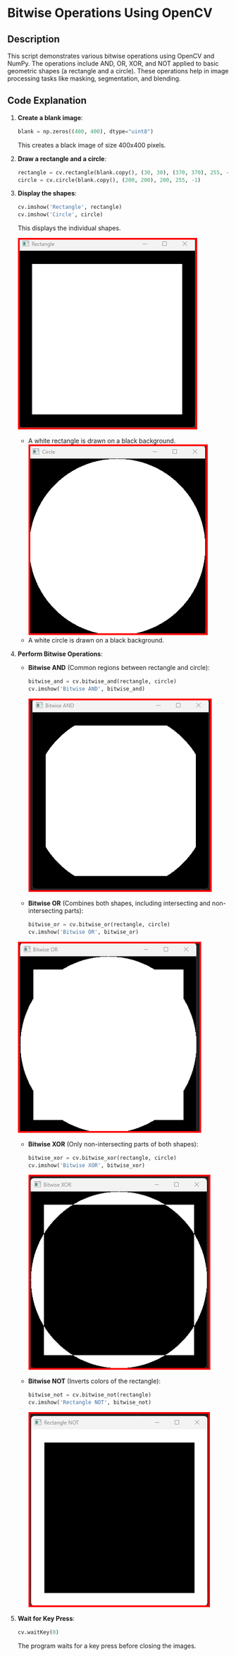# Bitwise Operations Using OpenCV

## Description
This script demonstrates various bitwise operations using OpenCV and NumPy. The operations include AND, OR, XOR, and NOT applied to basic geometric shapes (a rectangle and a circle). These operations help in image processing tasks like masking, segmentation, and blending.


## Code Explanation

1. **Create a blank image**:
   ```python
   blank = np.zeros((400, 400), dtype="uint8")
   ```
   This creates a black image of size 400x400 pixels.

2. **Draw a rectangle and a circle**:
   ```python
   rectangle = cv.rectangle(blank.copy(), (30, 30), (370, 370), 255, -1)
   circle = cv.circle(blank.copy(), (200, 200), 200, 255, -1)
   ```

3. **Display the shapes**:
   ```python
   cv.imshow('Rectangle', rectangle)
   cv.imshow('Circle', circle)
   ```
   This displays the individual shapes.

    ![Rectangle](./Output%20Images/Rectangle.png)
   - A white rectangle is drawn on a black background.
    ![Circle](./Output%20Images/Circle.png)
   - A white circle is drawn on a black background.


4. **Perform Bitwise Operations**:
   - **Bitwise AND** (Common regions between rectangle and circle):
     ```python
     bitwise_and = cv.bitwise_and(rectangle, circle)
     cv.imshow('Bitwise AND', bitwise_and)
     ```

     ![Bitwise AND](./Output%20Images/Bitwise%20AND.png)

   - **Bitwise OR** (Combines both shapes, including intersecting and non-intersecting parts):
     ```python
     bitwise_or = cv.bitwise_or(rectangle, circle)
     cv.imshow('Bitwise OR', bitwise_or)
     ```

    ![Bitwise OR](./Output%20Images/Bitwise%20OR.png)

   - **Bitwise XOR** (Only non-intersecting parts of both shapes):
     ```python
     bitwise_xor = cv.bitwise_xor(rectangle, circle)
     cv.imshow('Bitwise XOR', bitwise_xor)
     ```

     ![Bitwise XOR](./Output%20Images/Bitwise%20XOR.png)

   - **Bitwise NOT** (Inverts colors of the rectangle):
     ```python
     bitwise_not = cv.bitwise_not(rectangle)
     cv.imshow('Rectangle NOT', bitwise_not)
     ```
     ![Rectangle NOT](./Output%20Images/Rectangle%20NOT.png)

5. **Wait for Key Press**:
   ```python
   cv.waitKey(0)
   ```
   The program waits for a key press before closing the images.
